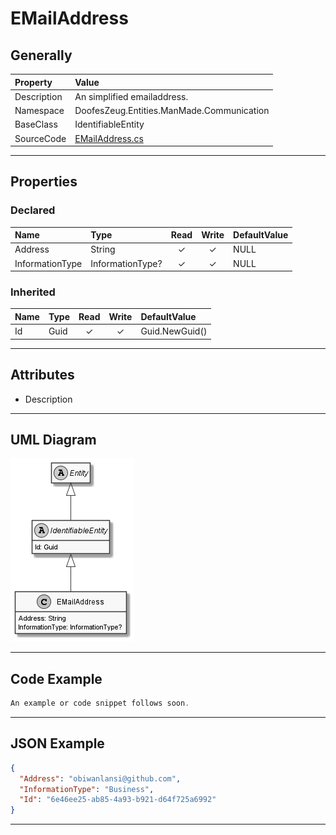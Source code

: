 ﻿# EMailAddress

## Generally

|Property|Value|
|:-|:-|
|Description|An simplified emailaddress.|
|Namespace|DoofesZeug.Entities.ManMade.Communication|
|BaseClass|IdentifiableEntity|
|SourceCode|[EMailAddress.cs](../../../../DoofesZeug.Library/Src/Entities/ManMade/Communication/EMailAddress.cs)|

---

## Properties

### Declared

|Name|Type|Read|Write|DefaultValue|
|:---|:---|:--:|:---:|:-----------|
|Address|String|&#x2713;|&#x2713;|NULL|
|InformationType|InformationType?|&#x2713;|&#x2713;|NULL|

### Inherited

|Name|Type|Read|Write|DefaultValue|
|:---|:---|:--:|:---:|:-----------|
|Id|Guid|&#x2713;|&#x2713;|Guid.NewGuid()|

---

## Attributes

- Description

---

## UML Diagram

![EMailAddress.png](./EMailAddress.png "EMailAddress")

---

## Code Example

```cs
An example or code snippet follows soon.
```

---

## JSON Example

```json
{
  "Address": "obiwanlansi@github.com",
  "InformationType": "Business",
  "Id": "6e46ee25-ab85-4a93-b921-d64f725a6992"
}
```

---

